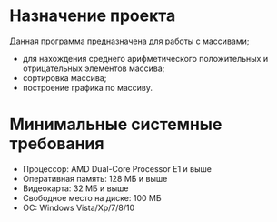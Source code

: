 # Назначение проекта
Данная программа предназначена для работы с массивами;
- для нахождения среднего арифметического положительных и отрицательных элементов массива;
- сортировка массива;
- построение графика по массиву.
# Минимальные системные требования
- Процессор: AMD Dual-Core Processor E1 и выше
- Оперативная память: 128 МБ и выше
- Видеокарта: 32 МБ и выше
- Свободное место на диске: 100 МБ
- ОС: Windows Vista/Xp/7/8/10

